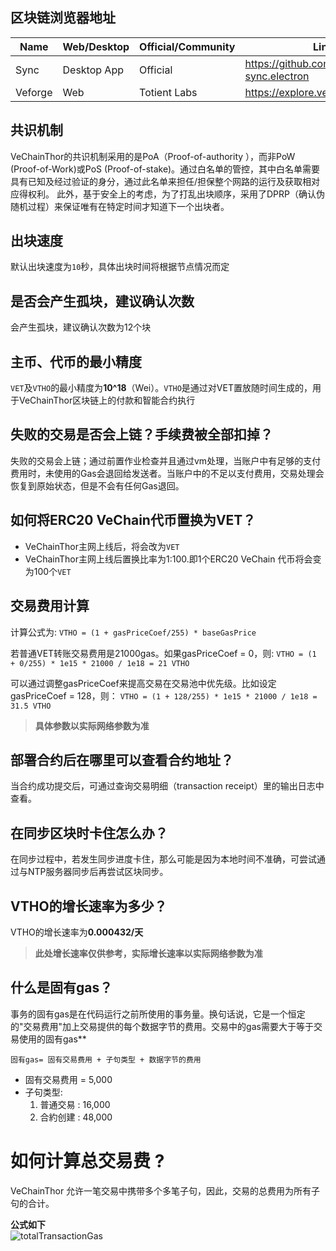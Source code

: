 ## 区块链浏览器地址

| Name| Web/Desktop | Official/Community | Link | 
| --- | --- | --- | --- |
| Sync | Desktop App | Official | https://github.com/vechain/thor-sync.electron  |
| Veforge | Web | Totient Labs  | https://explore.veforge.com/  |

## 共识机制
 VeChainThor的共识机制采用的是PoA（Proof-of-authority ），而非PoW (Proof-of-Work)或PoS (Proof-of-stake)。通过白名单的管控，其中白名单需要具有已知及经过验证的身分，通过此名单来担任/担保整个网路的运行及获取相对应得权利。 此外，基于安全上的考虑，为了打乱出块顺序，采用了DPRP（确认伪随机过程）来保证唯有在特定时间才知道下一个出块者。

## 出块速度
默认出块速度为`10`秒，具体出块时间将根据节点情况而定

## 是否会产生孤块，建议确认次数
会产生孤块，建议确认次数为12个块

## 主币、代币的最小精度
`VET`及`VTHO`的最小精度为**10^18**（Wei）。`VTHO`是通过对VET置放随时间生成的，用于VeChainThor区块链上的付款和智能合约执行

## 失败的交易是否会上链？手续费被全部扣掉？
失败的交易会上链；通过前置作业检查并且通过vm处理，当账户中有足够的支付费用时，未使用的Gas会退回给发送者。当账户中的不足以支付费用，交易处理会恢复到原始状态，但是不会有任何Gas退回。

## 如何将ERC20 VeChain代币置换为VET？
- VeChainThor主网上线后，将会改为`VET`
- VeChainThor主网上线后置换比率为1:100.即1个ERC20 VeChain 代币将会变为100个`VET`

## 交易费用计算
计算公式为:
`VTHO = (1 + gasPriceCoef/255) * baseGasPrice`

若普通VET转账交易费用是21000gas。如果gasPriceCoef = 0，则: 
`VTHO = (1 + 0/255) * 1e15 * 21000 / 1e18 = 21 VTHO`

可以通过调整gasPriceCoef来提高交易在交易池中优先级。比如设定gasPriceCoef = 128，则：
`VTHO = (1 + 128/255) * 1e15 * 21000 / 1e18 = 31.5 VTHO`

>**具体参数以实际网络参数为准**

## 部署合约后在哪里可以查看合约地址？
当合约成功提交后，可通过查询交易明细（transaction receipt）里的输出日志中查看。

## 在同步区块时卡住怎么办？
在同步过程中，若发生同步进度卡住，那么可能是因为本地时间不准确，可尝试通过与NTP服务器同步后再尝试区块同步。

## VTHO的增长速率为多少？
VTHO的增长速率为**0.000432/天**

>**此处增长速率仅供参考，实际增长速率以实际网络参数为准**
## 什么是固有gas？
事务的固有gas是在代码运行之前所使用的事务量。换句话说，它是一个恒定的"交易费用"加上交易提供的每个数据字节的费用。交易中的gas需要大于等于交易使用的固有gas**

```
固有gas= 固有交易费用 + 子句类型 + 数据字节的费用
```
- 固有交易费用 = 5,000
-  子句类型:
    1. 普通交易 : 16,000
    2. 合約创建 : 48,000


# 如何计算总交易费 ?
VeChainThor 允许一笔交易中携带多个多笔子句，因此，交易的总费用为所有子句的合计。

**公式如下**<br>
![totalTransactionGas](./Images/totalTransactionGas.svg)